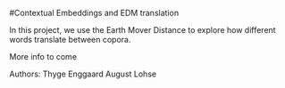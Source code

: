 #Contextual Embeddings and EDM translation
 
In this project, we use the Earth Mover Distance to explore how different words translate between copora.



More info to come

Authors: 
Thyge Enggaard
August Lohse 
